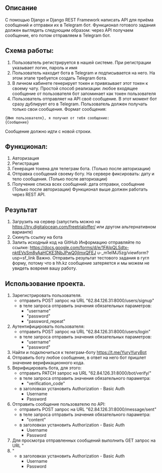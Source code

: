 ## Описание
С помощью Django и Django REST Framework написать API для приёма сообщений и
отправки их в Telegram бот.
Функционал готового задания должен выглядеть следующим образом: через API
получаем сообщение, его потом отправляем в Telegram бот.
## Схема работы:
1. Пользователь регистрируется в нашей системе. При регистрации указывает
логин, пароль и имя
2. Пользователь находит бота в Telegram и подписывается на него. На этом этапе
требуется создать Telegram бота.
3. В личном кабинете генерирует токен и привязывает этот токен к своему чату.
Простой способ реализации: любое входящее сообщение от пользователя бот
запоминает как токен пользователя
4. Пользователь отправляет на API своё сообщение. В этот момент бот сразу
дублирует его в Telegram. Пользователь должен получать только свои
сообщения.
Формат сообщения:
```
{Имя пользователя}, я получил от тебя сообщение:
{Сообщение}
```
Сообщение должно идти с новой строки.
## Функционал:
1. Авторизация
2. Регистрация
3. Генерация токена для телеграм бота. (Только после авторизации)
4. Отправка сообщений своему боту. На сервере фиксировать: дату и тело
сообщения. (Только после авторизации)
5. Получение списка всех сообщений: дата отправки, сообщение (Только после
авторизации)
Функционал выше должен работать через REST API.
## Результат
1. Загрузить на сервер (запустить можно на https://try.digitalocean.com/freetrialoffer/
или другом альтернативном варианте)
2. Скинуть ссылку на бота
3. Залить исходный код на GitHub
Информацию отправляйте по ссылке:
https://docs.google.com/forms/d/e/1FAIpQLSdtx-nktEVsSm8yAaHCKE3NbJPwQ0jImxQFEJ
u-_m1eIMJ5zg/viewform?usp=sf_link
Важно. Отправить результат тестового задания в гугл форму, потому что в hh.kz
сообщение затеряется и мы можем не увидеть вовремя вашу работу.


## Использование проекта.

1. Зарегистрировать пользователя.
    -   отправить POST запрос на URL "62.84.126.31:8000/users/signup"
    -  в теле запроса отправить значения обязательных параметров:
        - "username"
        - "password"
        - "password_repeat"
2. Аутентифицировать пользователя:
    - отправить POST запрос на URL "62.84.126.31:8000/users/login"
    - в теле запроса отправить значения обязательных параметров:
        - "username"
        - "password"
3. Найти и подключиться к телеграм-боту https://t.me/YuryYuryBot
4. Отправить боту любое сообщение, в ответ на него бот пришлет значение верификационного кода.
5. Верифицировать бота, для этого:
    - отправить PATCH запрос на URL "62.84.126.31:8000/bot/verify/"
    - в теле запроса отправить значения обязательного параметра:
        - "verification_code"
    - в заголовках установить Authorization - Basic Auth
        - Username
        - Password
6. Отправить сообщение пользователю по API:
    - отправить POST запрос на URL "62.84.126.31:8000/message/sent"
    - в теле запроса отправить значения обязательного параметра:
        - "content"
    - в заголовках установить Authorization - Basic Auth
        - Username
        - Password
7. Для просмотра отправленных сообщений выполнить GET запрос на URL "
8. "
    - в заголовках установить Authorization - Basic Auth
        - Username
        - Password